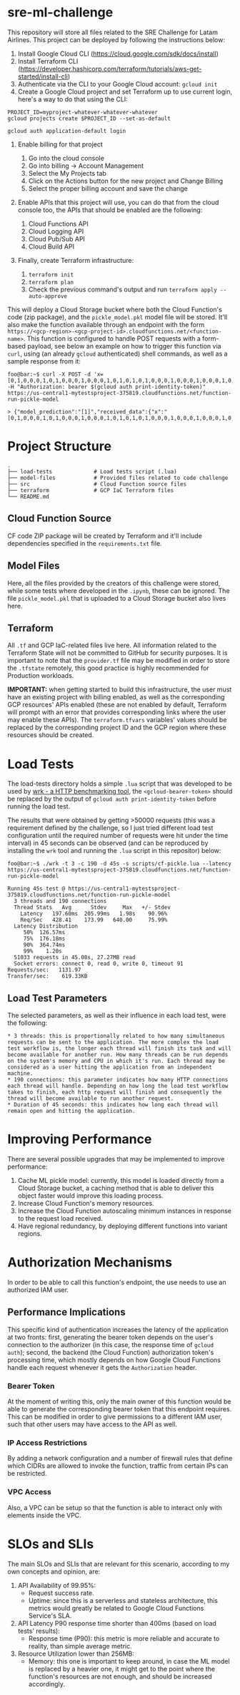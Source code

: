 # sre-ml-challenge
This repository will store all files related to the SRE Challenge for Latam Airlines. This project can be deployed by following the instructions below:

1. Install Google Cloud CLI (https://cloud.google.com/sdk/docs/install)
1. Install Terraform CLI (https://developer.hashicorp.com/terraform/tutorials/aws-get-started/install-cli)
1. Authenticate via the CLI to your Google Cloud account: `gcloud init`
1. Create a Google Cloud project and set Terraform up to use current login, here's a way to do that using the CLI:
```console
PROJECT_ID=myproject-whatever-whatever-whatever
gcloud projects create $PROJECT_ID --set-as-default

gcloud auth application-default login
```

1. Enable billing for that project
    1. Go into the cloud console
    1. Go into billing -> Account Management
    1. Select the My Projects tab
    1. Click on the Actions button for the new project and Change Billing
    1. Select the proper billing account and save the change

1. Enable APIs that this project will use, you can do that from the cloud console too, the APIs that should be enabled are the following:
    1. Cloud Functions API
    1. Cloud Logging API
    1. Cloud Pub/Sub API
    1. Cloud Build API

1. Finally, create Terraform infrastructure:
    1. `terraform init`
    1. `terraform plan`
    1. Check the previous command's output and run `terraform apply --auto-approve`


This will deploy a Cloud Storage bucket where both the Cloud Function's code (zip package), and the `pickle_model.pkl` model file will be stored. It'll also make the function available through an endpoint with the form `https://<gcp-region>-<gcp-project-id>.cloudfunctions.net/<function-name>`. This function is configured to handle POST requests with a form-based payload, see below an example on how to trigger this function via `curl`, using (an already `gcloud` authenticated) shell commands, as well as a sample response from it:

```console
foo@bar:~$ curl -X POST -d 'x=[0,1,0,0,0,1,0,1,0,0,0,1,0,0,0,1,0,1,0,1,0,1,0,0,0,1,0,0,0,1,0,0,0,1,0,0,0]' -H "Authorization: bearer $(gcloud auth print-identity-token)" https://us-central1-mytestsproject-375819.cloudfunctions.net/function-run-pickle-model

> {"model_prediction":"[1]","received_data":{"x":"[0,1,0,0,0,1,0,1,0,0,0,1,0,0,0,1,0,1,0,1,0,1,0,0,0,1,0,0,0,1,0,0,0,1,0,0,0]"}}

```

# Project Structure

    .
    ├── load-tests             # Load tests script (.lua)
    ├── model-files            # Provided files related to code challenge
    ├── src                    # Cloud Function source files
    ├── terraform              # GCP IaC Terraform files
    └── README.md

## Cloud Function Source
CF code ZIP package will be created by Terraform and it'll include dependencies specified in the `requirements.txt` file.

## Model Files
Here, all the files provided by the creators of this challenge were stored, while some tests where developed in the `.ipynb`, these can be ignored. The file `pickle_model.pkl` that is uploaded to a Cloud Storage bucket also lives here.

## Terraform
All `.tf` and GCP IaC-related files live here. All information related to the Terraform State will not be committed to GitHub for security purposes. It is important to note that the `provider.tf` file may be modified in order to store the `.tfstate` remotely, this good practice is highly recommended for Production workloads.

**IMPORTANT:** when getting started to build this infrastructure, the user must have an existing project with billing enabled, as well as the corresponding GCP resources' APIs enabled (these are not enabled by default, Terraform will prompt with an error that provides corresponding links where the user may enable these APIs). The `terraform.tfvars` variables' values should be replaced by the corresponding project ID and the GCP region where these resources should be created.

# Load Tests
The load-tests directory holds a simple `.lua` script that was developed to be used by [wrk - a HTTP benchmarking tool](https://github.com/wg/wrk), the `<gcloud-bearer-token>` should be replaced by the output of `gcloud auth print-identity-token` before running the load test.

The results that were obtained by getting >50000 requests (this was a requirement defined by the challenge, so I just tried different load test configuration until the required number of requests were hit under the time interval) in 45 seconds can be observed (and can be reproduced by installing the `wrk` tool and running the `.lua` script in this repositor) below:

```console
foo@bar:~$ ./wrk -t 3 -c 190 -d 45s -s scripts/cf-pickle.lua --latency https://us-central1-mytestsproject-375819.cloudfunctions.net/function-run-pickle-model

Running 45s test @ https://us-central1-mytestsproject-375819.cloudfunctions.net/function-run-pickle-model
  3 threads and 190 connections
  Thread Stats   Avg      Stdev     Max   +/- Stdev
    Latency   197.60ms  205.99ms   1.98s    90.96%
    Req/Sec   428.41    173.99   640.00     75.99%
  Latency Distribution
     50%  126.57ms
     75%  176.18ms
     90%  364.74ms
     99%    1.20s 
  51033 requests in 45.08s, 27.27MB read
  Socket errors: connect 0, read 0, write 0, timeout 91
Requests/sec:   1131.97
Transfer/sec:    619.33KB
```

## Load Test Parameters
The selected parameters, as well as their influence in each load test, were the following:

    * 3 threads: this is proportionally related to how many simultaneous requests can be sent to the application. The more complex the load test workflow is, the longer each thread will finish its task and will become available for another run. How many threads can be run depends on the system's memory and CPU in which it's run. Each thread may be considered as a user hitting the application from an independent machine.
    * 190 connections: this parameter indicates how many HTTP connections each thread will handle. Depending on how long the load test workflow takes to finish, each http request will finish and consequently the thread will become available to run another request.
    * Duration of 45 seconds: this indicates how long each thread will remain open and hitting the application.

# Improving Performance
There are several possible upgrades that may be implemented to improve performance:

1. Cache ML pickle model: currently, this model is loaded directly from a Cloud Storage bucket, a caching method that is able to deliver this object faster would improve this loading process.
1. Increase Cloud Function's memory resources.
1. Increase the Cloud Function autoscaling minimum instances in response to the request load received.
1. Have regional redundancy, by deploying different functions into variant regions.


# Authorization Mechanisms
In order to be able to call this function's endpoint, the use needs to use an authorized IAM user.

## Performance Implications
This specific kind of authentication increases the latency of the application at two fronts: first, generating the bearer token depends on the user's connection to the authorizer (in this case, the response time of `gcloud auth`); second, the backend (the Cloud Function) authorization token's processing time, which mostly depends on how Google Cloud Functions handle each request whenever it gets the `Authorization` header.

### Bearer Token
At the moment of writing this, only the main owner of this function would be able to generate the corresponding bearer token that this endpoint requires. This can be modified in order to give permissions to a different IAM user, such that other users may have access to the API as well.

### IP Access Restrictions
By adding a network configuration and a number of firewall rules that define which CIDRs are allowed to invoke the function, traffic from certain IPs can be restricted.

### VPC Access
Also, a VPC can be setup so that the function is able to interact only with elements inside the VPC.

# SLOs and SLIs
The main SLOs and SLIs that are relevant for this scenario, according to my own concepts and opinion, are:

1. API Availability of 99.95%:
    * Request success rate.
    * Uptime: since this is a serverless and stateless architecture, this metrics would greatly be related to Google Cloud Functions Service's SLA.
1. API Latency P90 response time shorter than 400ms (based on load tests' results):
    * Response time (P90): this metric is more reliable and accurate to reality, than simple average metric.
1. Resource Utilization lower than 256MB:
    * Memory: this one is important to keep around, in case the ML model is replaced by a heavier one, it might get to the point where the function's resources are not enough, and should be increased accordingly.
